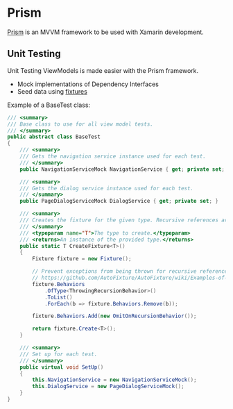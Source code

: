 # Prism

[Prism](https://github.com/PrismLibrary/Prism) is an MVVM framework to be used with Xamarin development.

## Unit Testing

Unit Testing ViewModels is made easier with the Prism framework.

* Mock implementations of Dependency Interfaces
* Seed data using [fixtures](../../.NET/UnitTesting/Fixtures.md)

Example of a BaseTest class:

```csharp
/// <summary>
/// Base class to use for all view model tests.
/// </summary>
public abstract class BaseTest
{
    /// <summary>
    /// Gets the navigation service instance used for each test.
    /// </summary>
    public NavigationServiceMock NavigationService { get; private set; }

    /// <summary>
    /// Gets the dialog service instance used for each test.
    /// </summary>
    public PageDialogServiceMock DialogService { get; private set; }

    /// <summary>
    /// Creates the fixture for the given type. Recursive references are ignored.
    /// </summary>
    /// <typeparam name="T">The type to create.</typeparam>
    /// <returns>An instance of the provided type.</returns>
    public static T CreateFixture<T>()
    {
        Fixture fixture = new Fixture();

        // Prevent exceptions from being thrown for recursive references. See: 
        // https://github.com/AutoFixture/AutoFixture/wiki/Examples-of-using-behaviors#omitonrecursionbehavior 
        fixture.Behaviors
            .OfType<ThrowingRecursionBehavior>()
            .ToList()
            .ForEach(b => fixture.Behaviors.Remove(b));

        fixture.Behaviors.Add(new OmitOnRecursionBehavior());

        return fixture.Create<T>();
    }

    /// <summary>
    /// Set up for each test.
    /// </summary>
    public virtual void SetUp()
    {
        this.NavigationService = new NavigationServiceMock();
        this.DialogService = new PageDialogServiceMock();
    }
}
```
